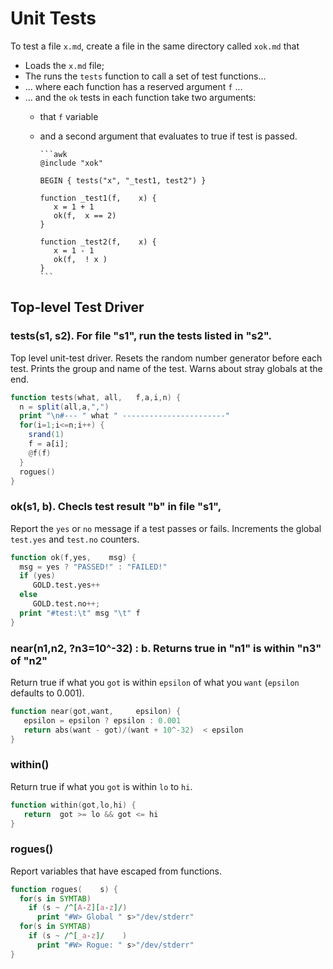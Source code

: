 # Unit Tests

To test a file `x.md`, create a file in
the same directory called `xok.md` that

- Loads the `x.md` file;
- The runs the `tests` function to call a set of test functions...
- ... where each function has a reserved argument `f` ...
- ... and the `ok` tests in each function take two arguments:
  - that `f` variable
  - and a second argument that evaluates to true if test is passed.

        ```awk
        @include "xok"
        
        BEGIN { tests("x", "_test1, test2") }

        function _test1(f,    x) {
           x = 1 + 1
           ok(f,  x == 2)
        }

        function _test2(f,    x) {
           x = 1 - 1 
           ok(f,  ! x )
        }
        ```

## Top-level Test Driver
### tests(s1, s2). For file "s1", run the tests listed in "s2".
Top level unit-test driver.  Resets the random number generator
before each test.  Prints the group and name of the test.
Warns about stray globals at the end.
```awk
function tests(what, all,   f,a,i,n) {
  n = split(all,a,",")
  print "\n#--- " what " -----------------------"
  for(i=1;i<=n;i++) { 
    srand(1)
    f = a[i]; 
    @f(f) 
  }
  rogues()
}
```

### ok(s1, b).  Checls test result "b" in file "s1",
Report the `yes` or `no` message if a test passes or fails.
Increments the global `test.yes` and `test.no` counters.

```awk
function ok(f,yes,    msg) {
  msg = yes ? "PASSED!" : "FAILED!"
  if (yes) 
     GOLD.test.yes++ 
  else
     GOLD.test.no++;
  print "#test:\t" msg "\t" f
}
```
### near(n1,n2, ?n3=10^-32) : b. Returns true in "n1" is within "n3" of "n2" 

Return true if what you `got` is within `epsilon` of
what you `want` (`epsilon` defaults to 0.001).

```awk
function near(got,want,     epsilon) {
   epsilon = epsilon ? epsilon : 0.001
   return abs(want - got)/(want + 10^-32)  < epsilon
}
```
### within()

Return true if what you `got` is within 
`lo` to `hi`.

```awk
function within(got,lo,hi) { 
   return  got >= lo && got <= hi
}
```
### rogues()

Report variables that have escaped from functions.

```awk
function rogues(    s) {
  for(s in SYMTAB) 
    if (s ~ /^[A-Z][a-z]/) 
      print "#W> Global " s>"/dev/stderr"
  for(s in SYMTAB) 
    if (s ~ /^[_a-z]/    ) 
      print "#W> Rogue: " s>"/dev/stderr"
}
```
